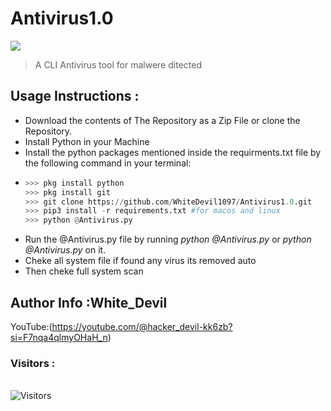 # Antivirus1.0
<img src="Antivirus.jpg"><br>
>A CLI Antivirus tool for malwere ditected

## Usage Instructions :

- Download the contents of The Repository as a Zip File or clone the Repository.
- Install Python in your Machine 
- Install the python packages mentioned inside the requirments.txt file by the following command in your terminal:
-   ```python
    >>> pkg install python
    >>> pkg install git
    >>> git clone https://github.com/WhiteDevil1097/Antivirus1.0.git
    >>> pip3 install -r requirements.txt #for macos and linux
    >>> python @Antivirus.py
    ``` 
- Run the @Antivirus.py file by running <i>python @Antivirus.py </i> or <i>python @Antivirus.py</i> on it.
- Cheke all system file if found any virus its removed auto
- Then cheke full system scan 

## Author Info :White_Devil
YouTube:(https://youtube.com/@hacker_devil-kk6zb?si=F7nqa4qlmyOHaH_n)
<br>

<h3>Visitors :</h3>
<br>
<img src="https://profile-counter.glitch.me/whitedevil1097/count.svg" alt="Visitors">
